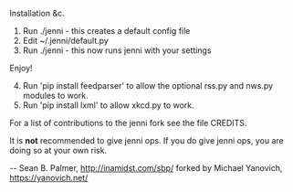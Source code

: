 Installation &c.

1. Run ./jenni - this creates a default config file
2. Edit ~/.jenni/default.py
3. Run ./jenni - this now runs jenni with your settings

Enjoy!

4. Run 'pip install feedparser' to allow the optional rss.py and nws.py modules to work.
5. Run 'pip install lxml' to allow xkcd.py to work.

For a list of contributions to the jenni fork see the file CREDITS.

It is **not** recommended to give jenni ops. If you do give jenni ops, you are doing so at your own risk.

-- 
Sean B. Palmer, http://inamidst.com/sbp/
forked by Michael Yanovich, https://yanovich.net/
